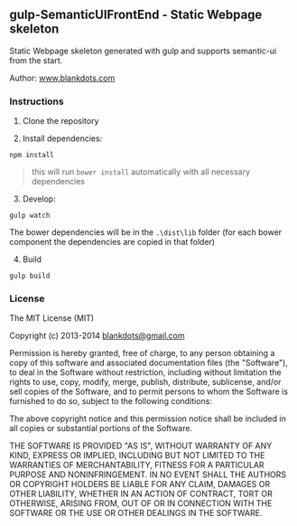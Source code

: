 ## gulp-SemanticUIFrontEnd - Static Webpage skeleton 

Static Webpage skeleton generated with gulp and supports semantic-ui from the start.

Author: www.blankdots.com

### Instructions

1. Clone the repository

2. Install dependencies:

```
npm install
```

> this will run `bower install` automatically with all necessary dependencies

3. Develop:

```
gulp watch
```
The bower dependencies will be in the `.\dist\lib` folder (for each bower component the dependencies are copied in that folder)

4. Build

```
gulp build
```

### License

The MIT License (MIT)

Copyright (c) 2013-2014 blankdots@gmail.com

Permission is hereby granted, free of charge, to any person obtaining a copy
of this software and associated documentation files (the "Software"), to deal
in the Software without restriction, including without limitation the rights
to use, copy, modify, merge, publish, distribute, sublicense, and/or sell
copies of the Software, and to permit persons to whom the Software is
furnished to do so, subject to the following conditions:

The above copyright notice and this permission notice shall be included in
all copies or substantial portions of the Software.

THE SOFTWARE IS PROVIDED "AS IS", WITHOUT WARRANTY OF ANY KIND, EXPRESS OR
IMPLIED, INCLUDING BUT NOT LIMITED TO THE WARRANTIES OF MERCHANTABILITY,
FITNESS FOR A PARTICULAR PURPOSE AND NONINFRINGEMENT. IN NO EVENT SHALL THE
AUTHORS OR COPYRIGHT HOLDERS BE LIABLE FOR ANY CLAIM, DAMAGES OR OTHER
LIABILITY, WHETHER IN AN ACTION OF CONTRACT, TORT OR OTHERWISE, ARISING FROM,
OUT OF OR IN CONNECTION WITH THE SOFTWARE OR THE USE OR OTHER DEALINGS IN
THE SOFTWARE.